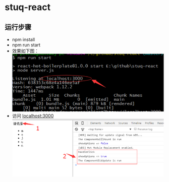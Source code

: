 # stuq-react

## 运行步骤
  - npm install
  - npm run start 
  - 效果如下图：
   ![run](https://github.com/nowgoant/stuq-react/blob/master/doc/image/run.png)
  - 访问 [localhost:3000](http://localhost:3000)
   ![xiaoguo](https://github.com/nowgoant/stuq-react/blob/master/doc/image/xiaoguo.png)


